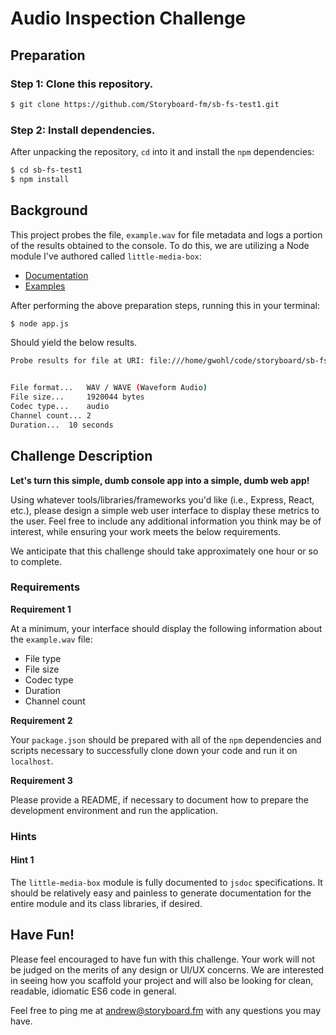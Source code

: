 # Audio Inspection Challenge

## Preparation

### Step 1: Clone this repository.

```sh
$ git clone https://github.com/Storyboard-fm/sb-fs-test1.git
```

### Step 2: Install dependencies.

After unpacking the repository, `cd` into it and install the `npm`
dependencies:

```sh
$ cd sb-fs-test1
$ npm install
```

## Background

This project probes the file, `example.wav` for file metadata and logs a
portion of the results obtained to the console. To do this, we are utilizing a
Node module I've authored called `little-media-box`:

* [Documentation](https://github.com/little-core-labs/little-media-box/blob/master/README.md)
* [Examples](https://github.com/little-core-labs/little-media-box/tree/master/example)

After performing the above preparation steps, running this in your terminal:

```sh
$ node app.js
```

Should yield the below results.

```sh
Probe results for file at URI: file:///home/gwohl/code/storyboard/sb-fs-test1/example.wav


File format...	 WAV / WAVE (Waveform Audio)
File size...	 1920044 bytes
Codec type...	 audio
Channel count... 2
Duration...	 10 seconds
```

## Challenge Description

**Let's turn this simple, dumb console app into a simple, dumb web app!**

Using whatever tools/libraries/frameworks you'd like (i.e., Express, React,
etc.), please design a simple web user interface to display these metrics to the
user. Feel free to include any additional information you think may be
of interest, while ensuring your work meets the below requirements.

We anticipate that this challenge should take approximately one hour or so to
complete.

### Requirements

**Requirement 1**

At a minimum, your interface should display the following information about
the `example.wav` file:

* File type
* File size
* Codec type
* Duration
* Channel count

**Requirement 2**

Your `package.json` should be prepared with all of the `npm` dependencies and
scripts necessary to successfully clone down your code and run it on
`localhost`.

**Requirement 3**

Please provide a README, if necessary to document how to prepare the development
environment and run the application.

### Hints

#### Hint 1

The `little-media-box` module is fully documented to `jsdoc` specifications. It
should be relatively easy and painless to generate documentation for the entire
module and its class libraries, if desired.

## Have Fun!

Please feel encouraged to have fun with this challenge. Your work will not be
judged on the merits of any design or UI/UX concerns. We are interested in
seeing how you scaffold your project and will also be looking for clean,
readable, idiomatic ES6 code in general.

Feel free to ping me at andrew@storyboard.fm with any questions you may have.
